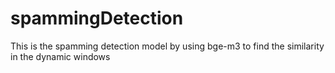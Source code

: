 # spammingDetection
This is the spamming detection model by using bge-m3 to find the similarity in the dynamic windows
